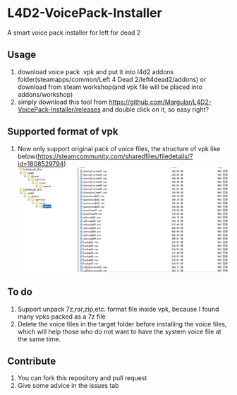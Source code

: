 # L4D2-VoicePack-Installer
A smart voice pack installer for left for dead 2

## Usage
1. download voice pack .vpk and put it into l4d2 addons folder(steamapps/common/Left 4 Dead 2/left4dead2/addons) or download from steam workshop(and vpk file will be placed into addons/workshop)
2. simply download this tool from https://github.com/Margular/L4D2-VoicePack-Installer/releases and double click on it, so easy right?

## Supported format of vpk
1. Now only support original pack of voice files, the structure of vpk like below(https://steamcommunity.com/sharedfiles/filedetails/?id=1808529794)
![vpk-example](./assets/screenshots/vpk-example.png)

## To do
1. Support unpack 7z,rar,zip,etc. format file inside vpk, because I found many vpks packed as a 7z file
2. Delete the voice files in the target folder before installing the voice files, which will help those who do not want to have the system voice file at the same time.

## Contribute
1. You can fork this repository and pull request
2. Give some advice in the issues tab